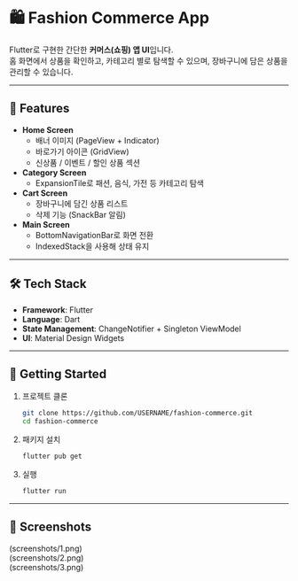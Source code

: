 # 🛍️ Fashion Commerce App  

Flutter로 구현한 간단한 **커머스(쇼핑) 앱 UI**입니다.  
홈 화면에서 상품을 확인하고, 카테고리 별로 탐색할 수 있으며, 장바구니에 담은 상품을 관리할 수 있습니다.  

---

## 📱 Features  

- **Home Screen**
  - 배너 이미지 (PageView + Indicator)
  - 바로가기 아이콘 (GridView)
  - 신상품 / 이벤트 / 할인 상품 섹션
- **Category Screen**
  - ExpansionTile로 패션, 음식, 가전 등 카테고리 탐색
- **Cart Screen**
  - 장바구니에 담긴 상품 리스트
  - 삭제 기능 (SnackBar 알림)
- **Main Screen**
  - BottomNavigationBar로 화면 전환
  - IndexedStack을 사용해 상태 유지  

---

## 🛠️ Tech Stack  

- **Framework**: Flutter  
- **Language**: Dart  
- **State Management**: ChangeNotifier + Singleton ViewModel  
- **UI**: Material Design Widgets  

---

## 🚀 Getting Started  

1. 프로젝트 클론  
   ```bash
   git clone https://github.com/USERNAME/fashion-commerce.git
   cd fashion-commerce
   ```
2. 패키지 설치
   ```bash
   flutter pub get
   ```
3. 실행
   ```bash
   flutter run
   ```

---

## 📸 Screenshots  

(screenshots/1.png)  
(screenshots/2.png)  
(screenshots/3.png)  
   
